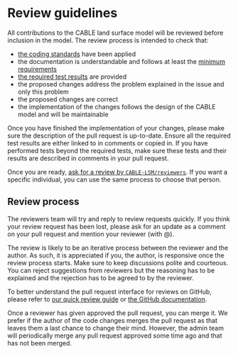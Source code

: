 # Review guidelines

All contributions to the CABLE land surface model will be reviewed before inclusion in the model. The review process is intended to check that:

- [the coding standards][coding-standards] have been applied
- the documentation is understandable and follows at least the [minimum requirements][doc-min-req]
- [the required test results][tests-req] are provided
- the proposed changes address the problem explained in the issue and only this problem
- the proposed changes are correct
- the implementation of the changes follows the design of the CABLE model and will be maintainable

Once you have finished the implementation of your changes, please make sure the description of the pull request is up-to-date. Ensure all the required test results are either linked to in comments or copied in. If you have performed tests beyond the required tests, make sure these tests and their results are described in comments in your pull request.

Once you are ready, [ask for a review by `CABLE-LSM/reviewers`][how-ask-review]. If you want a specific individual, you can use the same process to choose that person.

## Review process

The reviewers team will try and reply to review requests quickly. If you think your review request has been lost, please ask for an update as a comment on your pull request and mention your reviewer (with @).

The review is likely to be an iterative process between the reviewer and the author. As such, it is appreciated if you, the author, is responsive once the review process starts. Make sure to keep discussions polite and courteous. You can reject suggestions from reviewers but the reasoning has to be explained and the rejection has to be agreed to by the reviewer.

To better understand the pull request interface for reviews on GitHub, please refer to [our quick review guide][how-review] or [the GitHub documentation][github-review].

Once a reviewer has given approved the pull request, you can merge it. We prefer if the author of the code changes merges the pull request as that leaves them a last chance to change their mind. However, the admin team will periodically merge any pull request approved some time ago and that has not been merged.

[coding-standards]: ../other_resources/coding_standards.md
[doc-min-req]: ../documentation_guidelines/index.md
[tests-req]: testing.md
[how-ask-review]: resources/how_to.md#ask-a-review
[how-review]: resources/how_to.md#understand-a-review
[github-review]: https://docs.github.com/en/pull-requests/collaborating-with-pull-requests/reviewing-changes-in-pull-requests
